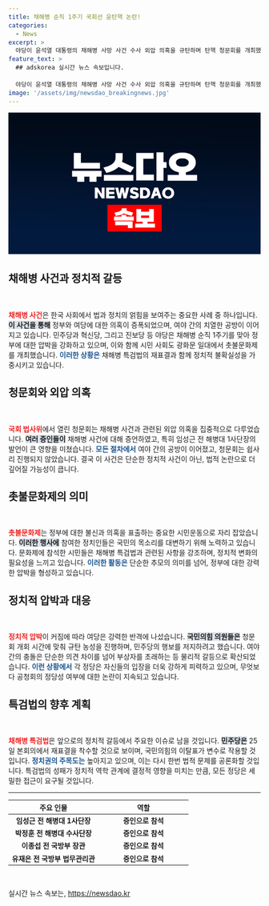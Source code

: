 ```yaml
---
title: 채해병 순직 1주기 국회선 윤탄핵 논란!
categories:
  - News
excerpt: >
  야당이 윤석열 대통령의 채해병 사망 사건 수사 외압 의혹을 규탄하며 탄핵 청문회를 개최했습니다. 이날 촛불문화제에서 특검 요구 목소리가 높아지며 정국이 후끈 달아올랐습니다. 정치적 공방이 계속되는 가운데, 민주당은 특검법 재표결을 준비하고 있습니다.
feature_text: >
  ## adskorea 실시간 뉴스 속보입니다.

  야당이 윤석열 대통령의 채해병 사망 사건 수사 외압 의혹을 규탄하며 탄핵 청문회를 개최했습니다. 이날 촛불문화제에서 특검 요구 목소리가 높아지며 정국이 후끈 달아올랐습니다. 정치적 공방이 계속되는 가운데, 민주당은 특검법 재표결을 준비하고 있습니다.
image: '/assets/img/newsdao_breakingnews.jpg'
---
```


<p><img src="/assets/img/newsdao_breakingnews.jpg" alt="adskorea 속보" /></p>

<h2 data-ke-size="size26">채해병 사건과 정치적 갈등</h2>

<p data-ke-size="size16">&nbsp;</p>

<p><b><span style="color: #ee2323;">채해병 사건</span></b>은 한국 사회에서 법과 정치의 얽힘을 보여주는 중요한 사례 중 하나입니다. <b><span style="background-color: #21538527;">이 사건을 통해</span></b> 정부와 여당에 대한 의혹이 증폭되었으며, 여야 간의 치열한 공방이 이어지고 있습니다. 민주당과 혁신당, 그리고 진보당 등 야당은 채해병 순직 1주기를 맞아 정부에 대한 압박을 강화하고 있으며, 이와 함께 시민 사회도 광화문 일대에서 촛불문화제를 개최했습니다. <b><span style="color: #1a5490;">이러한 상황은</span></b> 채해병 특검법의 재표결과 함께 정치적 불확실성을 가중시키고 있습니다.</p>

<h2 data-ke-size="size26">청문회와 외압 의혹</h2>

<p data-ke-size="size16">&nbsp;</p>

<p><b><span style="color: #ee2323;">국회 법사위</span></b>에서 열린 청문회는 채해병 사건과 관련된 외압 의혹을 집중적으로 다루었습니다. <b><span style="background-color: #21538527;">여러 증인들이</span></b> 채해병 사건에 대해 증언하였고, 특히 임성근 전 해병대 1사단장의 발언이 큰 영향을 미쳤습니다. <b><span style="color: #1a5490;">모든 절차에서</span></b> 여야 간의 공방이 이어졌고, 청문회는 쉽사리 진행되지 않았습니다. 결국 이 사건은 단순한 정치적 사건이 아닌, 법적 논란으로 더 깊어질 가능성이 큽니다.</p>

<h2 data-ke-size="size26">촛불문화제의 의미</h2>

<p data-ke-size="size16">&nbsp;</p>

<p><b><span style="color: #ee2323;">촛불문화제</span></b>는 정부에 대한 불신과 의혹을 표출하는 중요한 시민운동으로 자리 잡았습니다. <b><span style="background-color: #21538527;">이러한 행사에</span></b> 참여한 정치인들은 국민의 목소리를 대변하기 위해 노력하고 있습니다. 문화제에 참석한 시민들은 채해병 특검법과 관련된 사항을 강조하며, 정치적 변화의 필요성을 느끼고 있습니다. <b><span style="color: #1a5490;">이러한 활동은</span></b> 단순한 추모의 의미를 넘어, 정부에 대한 강력한 압박을 형성하고 있습니다.</p>

<h2 data-ke-size="size26">정치적 압박과 대응</h2>

<p data-ke-size="size16">&nbsp;</p>

<p><b><span style="color: #ee2323;">정치적 압박</span></b>이 커짐에 따라 여당은 강력한 반격에 나섰습니다. <b><span style="background-color: #21538527;">국민의힘 의원들은</span></b> 청문회 개회 시간에 맞춰 규탄 농성을 진행하며, 민주당의 행보를 저지하려고 했습니다. 여야 간의 충돌은 단순한 의견 차이를 넘어 부상자를 초래하는 등 물리적 갈등으로 확산되었습니다. <b><span style="color: #1a5490;">이런 상황에서</span></b> 각 정당은 자신들의 입장을 더욱 강하게 피력하고 있으며, 무엇보다 공청회의 정당성 여부에 대한 논란이 지속되고 있습니다.</p>

<h2 data-ke-size="size26">특검법의 향후 계획</h2>

<p data-ke-size="size16">&nbsp;</p>

<p><b><span style="color: #ee2323;">채해병 특검법</span></b>은 앞으로의 정치적 갈등에서 주요한 이슈로 남을 것입니다. <b><span style="background-color: #21538527;">민주당은</span></b> 25일 본회의에서 재표결을 착수할 것으로 보이며, 국민의힘의 이탈표가 변수로 작용할 것입니다. <b><span style="color: #1a5490;">정치권의 주목도는</span></b> 높아지고 있으며, 이는 다시 한번 법적 문제를 공론화할 것입니다. 특검법의 성패가 정치적 역학 관계에 결정적 영향을 미치는 만큼, 모든 정당은 세밀한 접근이 요구될 것입니다.</p>

<hr>

<table style="width: 100%; border-collapse: collapse;">
    <thead>
        <tr>
            <th style="text-align: center; width: 50%;"><b>주요 인물</b></th>
            <th style="text-align: center; width: 50%;"><b>역할</b></th>
        </tr>
    </thead>
    <tbody>
        <tr>
            <td style="text-align: center; height: 17px;"><b>임성근 전 해병대 1사단장</b></td>
            <td style="text-align: center; height: 17px;"><b>증인으로 참석</b></td>
        </tr>
        <tr>
            <td style="text-align: center; height: 17px;"><b>박정훈 전 해병대 수사단장</b></td>
            <td style="text-align: center; height: 17px;"><b>증인으로 참석</b></td>
        </tr>
        <tr>
            <td style="text-align: center; height: 17px;"><b>이종섭 전 국방부 장관</b></td>
            <td style="text-align: center; height: 17px;"><b>증인으로 참석</b></td>
        </tr>
        <tr>
            <td style="text-align: center; height: 17px;"><b>유재은 전 국방부 법무관리관</b></td>
            <td style="text-align: center; height: 17px;"><b>증인으로 참석</b></td>
        </tr>
    </tbody>
</table>

<p data-ke-size="size16">&nbsp;</p>
실시간 뉴스 속보는, <a href="https://newsdao.kr" rel="dofollow">https://newsdao.kr</a>


